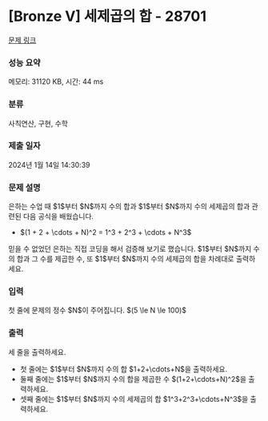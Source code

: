# [Bronze V] 세제곱의 합 - 28701 

[문제 링크](https://www.acmicpc.net/problem/28701) 

### 성능 요약

메모리: 31120 KB, 시간: 44 ms

### 분류

사칙연산, 구현, 수학

### 제출 일자

2024년 1월 14일 14:30:39

### 문제 설명

<p>은하는 수업 때 $1$부터 $N$까지 수의 합과 $1$부터 $N$까지 수의 세제곱의 합과 관련된 다음 공식을 배웠습니다.</p>

<ul>
	<li>$(1 + 2 + \cdots + N)^2 = 1^3 + 2^3 + \cdots + N^3$</li>
</ul>

<p>믿을 수 없었던 은하는 직접 코딩을 해서 검증해 보기로 했습니다. $1$부터 $N$까지 수의 합과 그 수를 제곱한 수, 또 $1$부터 $N$까지 수의 세제곱의 합을 차례대로 출력하세요.</p>

### 입력 

 <p>첫 줄에 문제의 정수 $N$이 주어집니다. $(5 \le N \le 100)$</p>

### 출력 

 <p>세 줄을 출력하세요.</p>

<ul>
	<li>첫 줄에는 $1$부터 $N$까지 수의 합 $1+2+\cdots+N$을 출력하세요.</li>
	<li>둘째 줄에는 $1$부터 $N$까지 수의 합을 제곱한 수 $(1+2+\cdots+N)^2$을 출력하세요.</li>
	<li>셋째 줄에는 $1$부터 $N$까지 수의 세제곱의 합 $1^3+2^3+\cdots+N^3$을 출력하세요.</li>
</ul>

